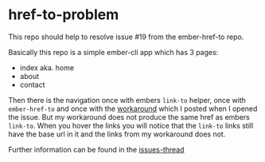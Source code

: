 # href-to-problem
This repo should help to resolve issue #19 from the ember-href-to repo.
 
Basically this repo is a simple ember-cli app which has 3 pages:
- index aka. home
- about
- contact

Then there is the navigation once with embers ```link-to``` helper,
once with ```ember-href-to``` and once with the [workaround][lnk1] which I posted when I opened the issue.
But my workaround does not produce the same href as embers ```link-to```. When you hover the links
you will notice that the ```link-to``` links still have the base url in it and the links from my 
workaround does not.

Further information can be found in the [issues-thread][lnk2]

[lnk1]: https://github.com/intercom/ember-href-to/issues/19#issue-100266546
[lnk2]: https://github.com/intercom/ember-href-to/issues/19
